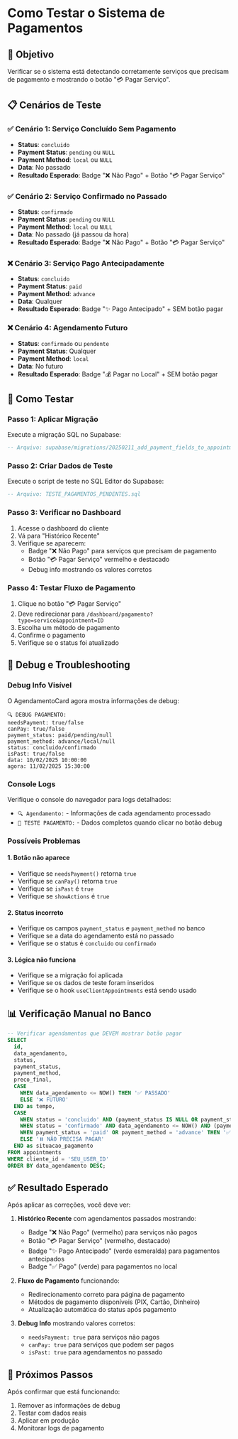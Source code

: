 # Como Testar o Sistema de Pagamentos

## 🎯 Objetivo
Verificar se o sistema está detectando corretamente serviços que precisam de pagamento e mostrando o botão "💳 Pagar Serviço".

## 📋 Cenários de Teste

### ✅ **Cenário 1: Serviço Concluído Sem Pagamento**
- **Status**: `concluido`
- **Payment Status**: `pending` ou `NULL`
- **Payment Method**: `local` ou `NULL`
- **Data**: No passado
- **Resultado Esperado**: Badge "❌ Não Pago" + Botão "💳 Pagar Serviço"

### ✅ **Cenário 2: Serviço Confirmado no Passado**
- **Status**: `confirmado`
- **Payment Status**: `pending` ou `NULL`
- **Payment Method**: `local` ou `NULL`
- **Data**: No passado (já passou da hora)
- **Resultado Esperado**: Badge "❌ Não Pago" + Botão "💳 Pagar Serviço"

### ❌ **Cenário 3: Serviço Pago Antecipadamente**
- **Status**: `concluido`
- **Payment Status**: `paid`
- **Payment Method**: `advance`
- **Data**: Qualquer
- **Resultado Esperado**: Badge "✨ Pago Antecipado" + SEM botão pagar

### ❌ **Cenário 4: Agendamento Futuro**
- **Status**: `confirmado` ou `pendente`
- **Payment Status**: Qualquer
- **Payment Method**: `local`
- **Data**: No futuro
- **Resultado Esperado**: Badge "💰 Pagar no Local" + SEM botão pagar

## 🔧 Como Testar

### **Passo 1: Aplicar Migração**
Execute a migração SQL no Supabase:
```sql
-- Arquivo: supabase/migrations/20250211_add_payment_fields_to_appointments.sql
```

### **Passo 2: Criar Dados de Teste**
Execute o script de teste no SQL Editor do Supabase:
```sql
-- Arquivo: TESTE_PAGAMENTOS_PENDENTES.sql
```

### **Passo 3: Verificar no Dashboard**
1. Acesse o dashboard do cliente
2. Vá para "Histórico Recente"
3. Verifique se aparecem:
   - Badge "❌ Não Pago" para serviços que precisam de pagamento
   - Botão "💳 Pagar Serviço" vermelho e destacado
   - Debug info mostrando os valores corretos

### **Passo 4: Testar Fluxo de Pagamento**
1. Clique no botão "💳 Pagar Serviço"
2. Deve redirecionar para `/dashboard/pagamento?type=service&appointment=ID`
3. Escolha um método de pagamento
4. Confirme o pagamento
5. Verifique se o status foi atualizado

## 🐛 Debug e Troubleshooting

### **Debug Info Visível**
O AgendamentoCard agora mostra informações de debug:
```
🔍 DEBUG PAGAMENTO:
needsPayment: true/false
canPay: true/false
payment_status: paid/pending/null
payment_method: advance/local/null
status: concluido/confirmado
isPast: true/false
data: 10/02/2025 10:00:00
agora: 11/02/2025 15:30:00
```

### **Console Logs**
Verifique o console do navegador para logs detalhados:
- `🔍 Agendamento:` - Informações de cada agendamento processado
- `🧪 TESTE PAGAMENTO:` - Dados completos quando clicar no botão debug

### **Possíveis Problemas**

#### **1. Botão não aparece**
- Verifique se `needsPayment()` retorna `true`
- Verifique se `canPay()` retorna `true`
- Verifique se `isPast` é `true`
- Verifique se `showActions` é `true`

#### **2. Status incorreto**
- Verifique os campos `payment_status` e `payment_method` no banco
- Verifique se a data do agendamento está no passado
- Verifique se o status é `concluido` ou `confirmado`

#### **3. Lógica não funciona**
- Verifique se a migração foi aplicada
- Verifique se os dados de teste foram inseridos
- Verifique se o hook `useClientAppointments` está sendo usado

## 📊 Verificação Manual no Banco

```sql
-- Verificar agendamentos que DEVEM mostrar botão pagar
SELECT 
  id,
  data_agendamento,
  status,
  payment_status,
  payment_method,
  preco_final,
  CASE 
    WHEN data_agendamento <= NOW() THEN '✅ PASSADO'
    ELSE '❌ FUTURO'
  END as tempo,
  CASE 
    WHEN status = 'concluido' AND (payment_status IS NULL OR payment_status = 'pending') AND (payment_method IS NULL OR payment_method != 'advance') THEN '💳 PRECISA PAGAR'
    WHEN status = 'confirmado' AND data_agendamento <= NOW() AND (payment_status IS NULL OR payment_status = 'pending') THEN '💳 PRECISA PAGAR'
    WHEN payment_status = 'paid' OR payment_method = 'advance' THEN '✅ JÁ PAGO'
    ELSE '⏸️ NÃO PRECISA PAGAR'
  END as situacao_pagamento
FROM appointments 
WHERE cliente_id = 'SEU_USER_ID'
ORDER BY data_agendamento DESC;
```

## ✅ Resultado Esperado

Após aplicar as correções, você deve ver:

1. **Histórico Recente** com agendamentos passados mostrando:
   - Badge "❌ Não Pago" (vermelho) para serviços não pagos
   - Botão "💳 Pagar Serviço" (vermelho, destacado)
   - Badge "✨ Pago Antecipado" (verde esmeralda) para pagamentos antecipados
   - Badge "✅ Pago" (verde) para pagamentos no local

2. **Fluxo de Pagamento** funcionando:
   - Redirecionamento correto para página de pagamento
   - Métodos de pagamento disponíveis (PIX, Cartão, Dinheiro)
   - Atualização automática do status após pagamento

3. **Debug Info** mostrando valores corretos:
   - `needsPayment: true` para serviços não pagos
   - `canPay: true` para serviços que podem ser pagos
   - `isPast: true` para agendamentos no passado

## 🚀 Próximos Passos

Após confirmar que está funcionando:
1. Remover as informações de debug
2. Testar com dados reais
3. Aplicar em produção
4. Monitorar logs de pagamento